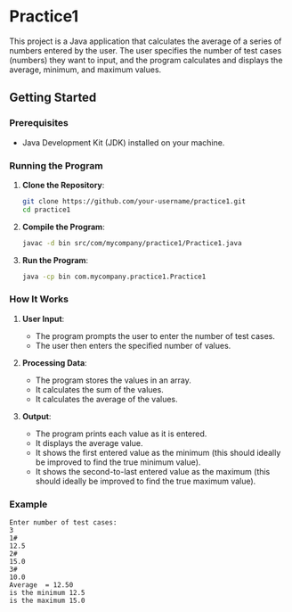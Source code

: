 # Practice1

This project is a Java application that calculates the average of a series of numbers entered by the user. The user specifies the number of test cases (numbers) they want to input, and the program calculates and displays the average, minimum, and maximum values.

## Getting Started

### Prerequisites

- Java Development Kit (JDK) installed on your machine.

### Running the Program

1. **Clone the Repository**:
    ```sh
    git clone https://github.com/your-username/practice1.git
    cd practice1
    ```

2. **Compile the Program**:
    ```sh
    javac -d bin src/com/mycompany/practice1/Practice1.java
    ```

3. **Run the Program**:
    ```sh
    java -cp bin com.mycompany.practice1.Practice1
    ```

### How It Works

1. **User Input**:
    - The program prompts the user to enter the number of test cases.
    - The user then enters the specified number of values.

2. **Processing Data**:
    - The program stores the values in an array.
    - It calculates the sum of the values.
    - It calculates the average of the values.

3. **Output**:
    - The program prints each value as it is entered.
    - It displays the average value.
    - It shows the first entered value as the minimum (this should ideally be improved to find the true minimum value).
    - It shows the second-to-last entered value as the maximum (this should ideally be improved to find the true maximum value).

### Example

```plaintext
Enter number of test cases:
3
1#
12.5
2#
15.0
3#
10.0
Average  = 12.50
is the minimum 12.5
is the maximum 15.0
